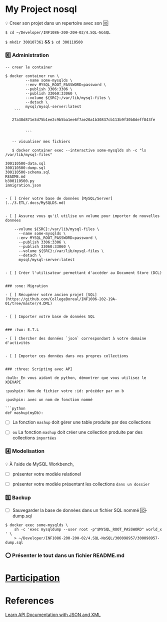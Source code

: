 # My Project nosql


:bulb: Creer son projet dans un repertoire avec son :id:

``$ cd ~/Developer/INF1086-200-20H-02/4.SQL-NoSQL``

``$ mkdir 300107361`` && `$ cd 300110500`



### :zero: Administration 
```
-- creer le container

$ docker container run \
         --name some-mysqlds \
         --env MYSQL_ROOT_PASSWORD=password \
         --publish 3306:3306 \
         --publish 33060:33060 \
         --volume ${SRC}:/var/lib/mysql-files \
         --detach \
         mysql/mysql-server:latest
    ```
         
   27a38d871e3d75b1ee2c9b5ba1ee6f7ae20a1b30837cb113b9f30b8deff843fe

         
         ```
         
   -- visualiser mes fichiers
   
   $ docker container exec --interactive some-mysqlds sh -c "ls /var/lib/mysql-files"
   
300110500-data.sql
300110500-dump.sql
300110500-schema.sql
README.md
b300110500.py
immigration.json


- [ ] Créer votre base de données [MySQL/Server](../3.ETL/.docs/MySQLDS.md)


- [ ] Assurez vous qu'il utilise un volume pour importer de nouvelles données
```
        --volume ${SRC}:/var/lib/mysql-files \
          --name some-mysqlds \
         --env MYSQL_ROOT_PASSWORD=password \
          --publish 3306:3306 \
          --publish 33060:33060 \
          --volume ${SRC}:/var/lib/mysql-files \
          --detach \
          mysql/mysql-server:latest


```

- [ ] Créer l'utilisateur permettant d'accéder au Document Store (DCL)


### :one: Migration

- [ ] Récupérer votre ancien projet [SQL](https://github.com/CollegeBoreal/INF1006-202-19A-01/tree/master/4.DML)


- [ ] Importer votre base de données SQL


### :two: E.T.L

- [ ] Chercher des données `json` correspondant à votre domaine d'activités


- [ ] Importer ces données dans vos propres collections


### :three: Scripting avec API

:bulb: En vous aidant de python, démontrer que vous utilisez le XDEVAPI

:pushpin: Nom de fichier votre :id: précéder par un b

:pushpin: avec un nom de fonction nommé

```python
def mashup(myDb):

```


- [ ] La fonction `mashup` doit gérer une table produite par des collections


- [ ] ` ou ` La fonction `mashup` doit créer une collection produite par des collections `importées `


### :four: Modelisation

:bulb: À l'aide de MySQL Workbench,

- [ ] présenter votre modèle relationel


- [ ] présenter votre modèle présentant les collections `dans un dossier`



### :five: Backup

- [ ] Sauvegarder la base de données dans un fichier SQL nommé :id:-dump.sql

```
$ docker exec some-mysqlds \
    sh -c 'exec mysqldump --user root -p"$MYSQL_ROOT_PASSWORD" world_x ' \
    > ~/Developer/INF1086-200-20H-02/4.SQL-NoSQL/300098957/300098957-dump.sql
```

### :o: Présenter le tout dans un fichier README.md

# [Participation](.scripts/Participation.md)


# References

[Learn API Documentation with JSON and XML](https://www.linkedin.com/learning/learn-api-documentation-with-json-and-xml)

